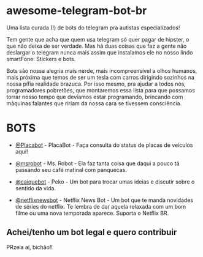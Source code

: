 # awesome-telegram-bot-br
Uma lista curada (!) de bots do telegram pra autistas especializados!

Tem gente que acha que quem usa telegram só quer pagar de hipster, o que não deixa de ser verdade. Mas há duas coisas que faz a gente não deslargar o telegram nunca mais assim que instalamos ele no nosso lindo smartFone:
Stickers e bots.

Bots são nossa alegria mais nerde, mais incompreensível a olhos humanos, mais próxima que temos de ser um tesla com carros dirigindo sozinhos na nossa pífia realidade brazuca. Por isso mesmo, pra ajudar a todos nós, programadores pobretões, que montaremos essa lista para que possamos torrar nosso tempo que devíamos estar programando, brincando com máquinas falantes que ririam da nossa cara se tivessem consciência.

# BOTS 

- [@Placabot](https://telegram.me/placabot) - PlacaBot - Faça consulta do status de placas de veículos aqui!

- [@msrobot](https://telegram.me/msrobot) - Ms. Robot - Ela faz tanta coisa que daqui a pouco tá passando seu café matinal com panquecas.

- [@caiquebot](https://telegram.me/caiquebot) - Peko - Um bot para trocar umas ideias e discutir sobre o sentido da vida.

- [@netflixnewsbot](https://telegram.me/netflixnewsbot) - Netflix News Bot - Um bot que te manda novidades de séries do netflix. Te lembra de dar aquela relaxada com um bom filme ou uma nova temporada aparece. Suporta o Netflix BR.


## Achei/tenho um bot legal e quero contribuir

PRzeia aí, bichão!!
